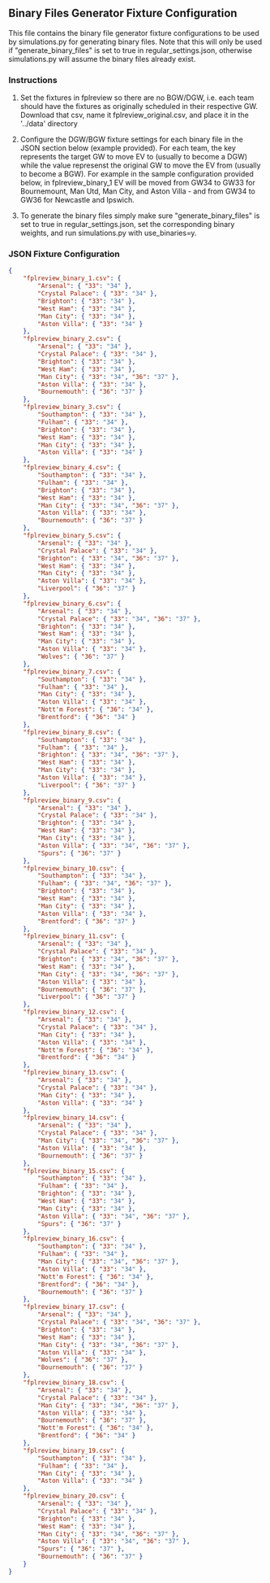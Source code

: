## Binary Files Generator Fixture Configuration

This file contains the binary file generator fixture configurations to be used by simulations.py for generating binary files. Note that this will only be used if "generate_binary_files" is set to true in regular_settings.json, otherwise simulations.py will assume the binary files already exist.


### Instructions

1. Set the fixtures in fplreview so there are no BGW/DGW, i.e. each team should have the fixtures as originally scheduled in their respective GW. Download that csv, name it fplreview_original.csv, and place it in the '../data' directory

2. Configure the DGW/BGW fixture settings for each binary file in the JSON section below (example provided). For each team, the key represents the target GW to move EV to (usually to become a DGW) while the value represenst the original GW to move the EV from (usually to become a BGW). For example in the sample configuration provided below, in fplreview_binary_1 EV will be moved from GW34 to GW33 for Bournemount, Man Utd, Man City, and Aston Villa - and from GW34 to GW36 for Newcastle and Ipswich.

3. To generate the binary files simply make sure "generate_binary_files" is set to true in regular_settings.json, set the corresponding binary weights, and run simulations.py with use_binaries=y.

### JSON Fixture Configuration

```json
{
    "fplreview_binary_1.csv": {
        "Arsenal": { "33": "34" },
        "Crystal Palace": { "33": "34" },
        "Brighton": { "33": "34" },
        "West Ham": { "33": "34" },
        "Man City": { "33": "34" },
        "Aston Villa": { "33": "34" }
    },
    "fplreview_binary_2.csv": {
        "Arsenal": { "33": "34" },
        "Crystal Palace": { "33": "34" },
        "Brighton": { "33": "34" },
        "West Ham": { "33": "34" },
        "Man City": { "33": "34", "36": "37" },
        "Aston Villa": { "33": "34" },
        "Bournemouth": { "36": "37" }
    },
    "fplreview_binary_3.csv": {
        "Southampton": { "33": "34" },
        "Fulham": { "33": "34" },
        "Brighton": { "33": "34" },
        "West Ham": { "33": "34" },
        "Man City": { "33": "34" },
        "Aston Villa": { "33": "34" }
    },
    "fplreview_binary_4.csv": {
        "Southampton": { "33": "34" },
        "Fulham": { "33": "34" },
        "Brighton": { "33": "34" },
        "West Ham": { "33": "34" },
        "Man City": { "33": "34", "36": "37" },
        "Aston Villa": { "33": "34" },
        "Bournemouth": { "36": "37" }
    },
    "fplreview_binary_5.csv": {
        "Arsenal": { "33": "34" },
        "Crystal Palace": { "33": "34" },
        "Brighton": { "33": "34", "36": "37" },
        "West Ham": { "33": "34" },
        "Man City": { "33": "34" },
        "Aston Villa": { "33": "34" },
        "Liverpool": { "36": "37" }
    },
    "fplreview_binary_6.csv": {
        "Arsenal": { "33": "34" },
        "Crystal Palace": { "33": "34", "36": "37" },
        "Brighton": { "33": "34" },
        "West Ham": { "33": "34" },
        "Man City": { "33": "34" },
        "Aston Villa": { "33": "34" },
        "Wolves": { "36": "37" }
    },
    "fplreview_binary_7.csv": {
        "Southampton": { "33": "34" },
        "Fulham": { "33": "34" },
        "Man City": { "33": "34" },
        "Aston Villa": { "33": "34" },
        "Nott'm Forest": { "36": "34" },
        "Brentford": { "36": "34" }
    },
    "fplreview_binary_8.csv": {
        "Southampton": { "33": "34" },
        "Fulham": { "33": "34" },
        "Brighton": { "33": "34", "36": "37" },
        "West Ham": { "33": "34" },
        "Man City": { "33": "34" },
        "Aston Villa": { "33": "34" },
        "Liverpool": { "36": "37" }
    },
    "fplreview_binary_9.csv": {
        "Arsenal": { "33": "34" },
        "Crystal Palace": { "33": "34" },
        "Brighton": { "33": "34" },
        "West Ham": { "33": "34" },
        "Man City": { "33": "34" },
        "Aston Villa": { "33": "34", "36": "37" },
        "Spurs": { "36": "37" }
    },
    "fplreview_binary_10.csv": {
        "Southampton": { "33": "34" },
        "Fulham": { "33": "34", "36": "37" },
        "Brighton": { "33": "34" },
        "West Ham": { "33": "34" },
        "Man City": { "33": "34" },
        "Aston Villa": { "33": "34" },
        "Brentford": { "36": "37" }
    },
    "fplreview_binary_11.csv": {
        "Arsenal": { "33": "34" },
        "Crystal Palace": { "33": "34" },
        "Brighton": { "33": "34", "36": "37" },
        "West Ham": { "33": "34" },
        "Man City": { "33": "34", "36": "37" },
        "Aston Villa": { "33": "34" },
        "Bournemouth": { "36": "37" },
        "Liverpool": { "36": "37" }
    },
    "fplreview_binary_12.csv": {
        "Arsenal": { "33": "34" },
        "Crystal Palace": { "33": "34" },
        "Man City": { "33": "34" },
        "Aston Villa": { "33": "34" },
        "Nott'm Forest": { "36": "34" },
        "Brentford": { "36": "34" }
    },
    "fplreview_binary_13.csv": {
        "Arsenal": { "33": "34" },
        "Crystal Palace": { "33": "34" },
        "Man City": { "33": "34" },
        "Aston Villa": { "33": "34" }
    },
    "fplreview_binary_14.csv": {
        "Arsenal": { "33": "34" },
        "Crystal Palace": { "33": "34" },
        "Man City": { "33": "34", "36": "37" },
        "Aston Villa": { "33": "34" },
        "Bournemouth": { "36": "37" }
    },
    "fplreview_binary_15.csv": {
        "Southampton": { "33": "34" },
        "Fulham": { "33": "34" },
        "Brighton": { "33": "34" },
        "West Ham": { "33": "34" },
        "Man City": { "33": "34" },
        "Aston Villa": { "33": "34", "36": "37" },
        "Spurs": { "36": "37" }
    },   
    "fplreview_binary_16.csv": {
        "Southampton": { "33": "34" },
        "Fulham": { "33": "34" },
        "Man City": { "33": "34", "36": "37" },
        "Aston Villa": { "33": "34" },
        "Nott'm Forest": { "36": "34" },
        "Brentford": { "36": "34" },
        "Bournemouth": { "36": "37" }
    },      
    "fplreview_binary_17.csv": {
        "Arsenal": { "33": "34" },
        "Crystal Palace": { "33": "34", "36": "37" },
        "Brighton": { "33": "34" },
        "West Ham": { "33": "34" },
        "Man City": { "33": "34", "36": "37" },
        "Aston Villa": { "33": "34" },
        "Wolves": { "36": "37" },
        "Bournemouth": { "36": "37" }
    },
    "fplreview_binary_18.csv": {
        "Arsenal": { "33": "34" },
        "Crystal Palace": { "33": "34" },
        "Man City": { "33": "34", "36": "37" },
        "Aston Villa": { "33": "34" },
        "Bournemouth": { "36": "37" },
        "Nott'm Forest": { "36": "34" },
        "Brentford": { "36": "34" }
    },
    "fplreview_binary_19.csv": {
        "Southampton": { "33": "34" },
        "Fulham": { "33": "34" },
        "Man City": { "33": "34" },
        "Aston Villa": { "33": "34" }
    },
    "fplreview_binary_20.csv": {
        "Arsenal": { "33": "34" },
        "Crystal Palace": { "33": "34" },
        "Brighton": { "33": "34" },
        "West Ham": { "33": "34" },
        "Man City": { "33": "34", "36": "37" },
        "Aston Villa": { "33": "34", "36": "37" },
        "Spurs": { "36": "37" },
        "Bournemouth": { "36": "37" }
    }     
}
```
